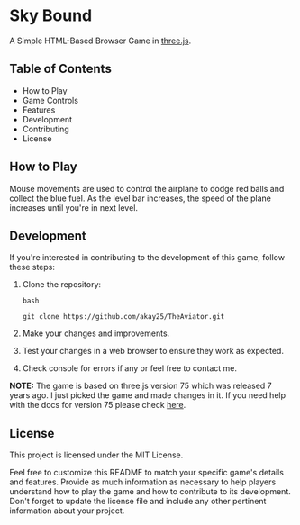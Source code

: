 # Sky Bound
A Simple HTML-Based Browser Game in [three.js](https://threejs.org/).

## Table of Contents
- How to Play
- Game Controls
- Features
- Development
- Contributing
- License



## How to Play
Mouse movements are used to control the airplane to dodge red balls and collect the blue fuel. 
As the level bar increases, the speed of the plane increases until you're in next level.

## Development
If you're interested in contributing to the development of this game, follow these steps:

1. Clone the repository:

    ```
    bash

    git clone https://github.com/akay25/TheAviator.git
    ```

2. Make your changes and improvements.

3. Test your changes in a web browser to ensure they work as expected.

4. Check console for errors if any or feel free to contact me.

**NOTE:** The game is based on three.js version 75 which was released 7 years ago. I just picked the game and made changes in it. If you need help with the docs for version 75 please check [here](https://github.com/mrdoob/three.js/tree/r75).

## License

This project is licensed under the MIT License.

Feel free to customize this README to match your specific game's details and features. Provide as much information as necessary to help players understand how to play the game and how to contribute to its development. Don't forget to update the license file and include any other pertinent information about your project.
